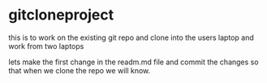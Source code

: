 # gitcloneproject
this is to work on the existing git repo and clone into the users laptop and work from two laptops

lets make the first change in the readm.md file and commit the changes so that when we clone the repo we will know.
